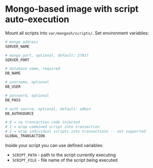 # Mongo-based image with script auto-execution

Mount all scripts into `var/mongosh/scripts/`.
Set environment variables:

```sh
# mongo address
SERVER_NAME

# mongo port, optional, default: 27017
SERVER_PORT

# database name, required
DB_NAME

# username, optional
DB_USER

# password, optional
DB_PASS

# auth source, optional, default: admin
DB_AUTHSOURCE

# 0 = no transaction code injected
# 1 = wrap combined script into transaction
# 2 = wrap individual scripts into transactions -- not supported
GLOBAL_TRANSACTION
```

Inside your script you can use defined variables:

-   `SCRIPT_PATH` - path to the script currently executing
-   `SCRIPT_FILE` - file name of the script being executed
